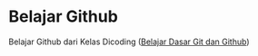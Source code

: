 # Belajar Github
Belajar Github dari Kelas Dicoding 
([Belajar Dasar Git dan Github](https://www.dicoding.com/academies/317))
